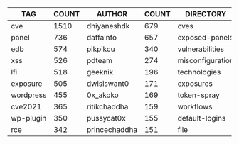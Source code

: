 |    TAG    | COUNT |    AUTHOR     | COUNT |    DIRECTORY     | COUNT | SEVERITY | COUNT |  TYPE   | COUNT |
|-----------|-------|---------------|-------|------------------|-------|----------|-------|---------|-------|
| cve       |  1510 | dhiyaneshdk   |   679 | cves             |  1488 | info     |  1604 | http    |  4170 |
| panel     |   736 | daffainfo     |   657 | exposed-panels   |   741 | high     |  1127 | file    |    77 |
| edb       |   574 | pikpikcu      |   340 | vulnerabilities  |   517 | medium   |   812 | network |    68 |
| xss       |   526 | pdteam        |   274 | misconfiguration |   322 | critical |   534 | dns     |    17 |
| lfi       |   518 | geeknik       |   196 | technologies     |   303 | low      |   249 |         |       |
| exposure  |   505 | dwisiswant0   |   171 | exposures        |   299 | unknown  |    21 |         |       |
| wordpress |   455 | 0x_akoko      |   169 | token-spray      |   235 |          |       |         |       |
| cve2021   |   365 | ritikchaddha  |   159 | workflows        |   190 |          |       |         |       |
| wp-plugin |   350 | pussycat0x    |   155 | default-logins   |   111 |          |       |         |       |
| rce       |   342 | princechaddha |   151 | file             |    77 |          |       |         |       |

